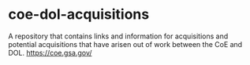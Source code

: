 # coe-dol-acquisitions
A repository that contains links and information for acquisitions and potential acquisitions that have arisen out of work between the CoE and DOL. https://coe.gsa.gov/
